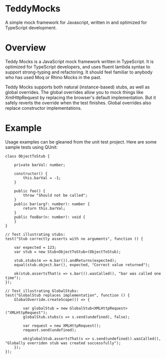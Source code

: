 TeddyMocks
==========

A simple mock framework for Javascript, written in and optimized for TypeScript development.

Overview
==========
Teddy Mocks is a JavaScript mock framework written in TypeScript. It is optimized for TypeScript developers, and 
uses fluent lambda syntax to support strong-typing and refactoring. It should feel familiar to anybody who has 
used Moq or Rhino Mocks in the past.

Teddy Mocks supports both natural (instance-based) stubs, as well as global overrides. The global overrides
allow you to mock things like XmlHttpRequest by replacing the browser's default implementation. But it safely
reverts the override when the test finishes. Global overrides also replace constructor implementations.

Example
==========
Usage examples can be gleaned from the unit test project. Here are some sample tests using QUnit:

    class ObjectToStub {

        private barVal: number;

        constructor() {
            this.barVal = -1;
        }

        public foo() {
            throw "Should not be called";
        }
        public bar(arg?: number): number {
            return this.barVal;
        }
        public fooBar(n: number): void {
        }
    }
    
    // Test illustrating stubs:
    test("Stub correctly asserts with no arguments", function () {

        var expected = 123;
        var stub = new Stub<ObjectToStub>(ObjectToStub);

        stub.stubs(m => m.bar()).andReturns(expected);
        equal(stub.object.bar(), expected, "Correct value returned");

        ok(stub.assertsThat(s => s.bar()).wasCalled(), "bar was called one time");
    });
    
    // Test illustrating GlobalStubs:
    test("GlobalStub replaces implementation", function () {
        GlobalOverride.createScope(() => {

            var globalStub = new GlobalStub<XMLHttpRequest>("XMLHttpRequest");
            globalStub.stubs(s => s.send(undefined), false);

            var request = new XMLHttpRequest();
            request.send(undefined);

            ok(globalStub.assertsThat(s => s.send(undefined)).wasCalled(), "Globally overriden stub was created successfully");
        });
    });
    
    
